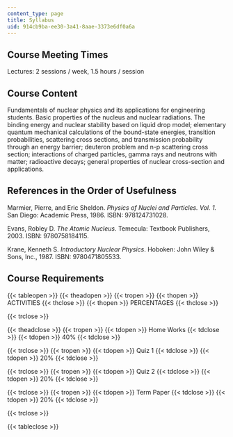 ```yaml
---
content_type: page
title: Syllabus
uid: 914cb9ba-ee30-3a41-8aae-3373e6df0a6a
---
```


Course Meeting Times
--------------------

Lectures: 2 sessions / week, 1.5 hours / session

Course Content
--------------

Fundamentals of nuclear physics and its applications for engineering students. Basic properties of the nucleus and nuclear radiations. The binding energy and nuclear stability based on liquid drop model; elementary quantum mechanical calculations of the bound-state energies, transition probabilities, scattering cross sections, and transmission probability through an energy barrier; deuteron problem and n-p scattering cross section; interactions of charged particles, gamma rays and neutrons with matter; radioactive decays; general properties of nuclear cross-section and applications.

References in the Order of Usefulness
-------------------------------------

Marmier, Pierre, and Eric Sheldon. _Physics of Nuclei and Particles. Vol. 1._ San Diego: Academic Press, 1986. ISBN: 978124731028.

Evans, Robley D. _The Atomic Nucleus_. Temecula: Textbook Publishers, 2003. ISBN: 9780758184115.

Krane, Kenneth S. _Introductory Nuclear Physics_. Hoboken: John Wiley & Sons, Inc., 1987. ISBN: 9780471805533.

Course Requirements
-------------------

{{< tableopen >}}
{{< theadopen >}}
{{< tropen >}}
{{< thopen >}}
ACTIVITIES
{{< thclose >}}
{{< thopen >}}
PERCENTAGES
{{< thclose >}}

{{< trclose >}}

{{< theadclose >}}
{{< tropen >}}
{{< tdopen >}}
Home Works
{{< tdclose >}}
{{< tdopen >}}
40%
{{< tdclose >}}

{{< trclose >}}
{{< tropen >}}
{{< tdopen >}}
Quiz 1
{{< tdclose >}}
{{< tdopen >}}
20%
{{< tdclose >}}

{{< trclose >}}
{{< tropen >}}
{{< tdopen >}}
Quiz 2
{{< tdclose >}}
{{< tdopen >}}
20%
{{< tdclose >}}

{{< trclose >}}
{{< tropen >}}
{{< tdopen >}}
Term Paper
{{< tdclose >}}
{{< tdopen >}}
20%
{{< tdclose >}}

{{< trclose >}}

{{< tableclose >}}